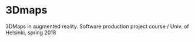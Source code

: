 # 3Dmaps
3DMaps in augmented reality. Software production project course / Univ. of Helsinki, spring 2018
